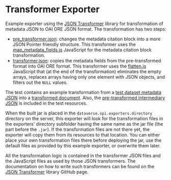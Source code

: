# Transformer Exporter

Example exporter using the [JSON Transformer](https://github.com/erykKul/json-transformer) library for transformation of metadata JSON to OAI ORE JSON format. The transformation has two steps:
- [pre_transformer.json](/transformer-example/src/main/resources/pre_transformer.json): changes the metadata citation block into a more JSON Pointer friendly structure. This transformer uses the [map_metadata_fields.js](/transformer-example/src/main/resources/js/map_metadata_fields.js) JavaScript for the metadata citation block transformation.
- [transformer.json](/transformer-example/src/main/resources/transformer.json): copies the metadata fields from the pre-transformed format into OAI ORE format. This transformer uses the [flatten.js](/transformer-example/src/main/resources/js/flatten.js) JavaScript that (at the end of the transformation) eliminates the empty arrays, replaces arrays having only one element with JSON objects, and filters out the `NULL` values.

The test contains an example transformation from a [test dataset metadata JSON](/transformer-example/src/test/resources/source.json) into a [transformed document](/transformer-example/src/test/resources/result.json). Also, the [pre-transformed intermediary JSON](/transformer-example/src/test/resources/pre_transformed.json) is included in the test resources.

When the built jar is placed in the `dataverse.spi.exporters.directory` directory on the server, this exporter will look for the transformation files in the exporters' directory subfolder having the same name as the jar file (the part before the `.jar`). If the transformation files are not there yet, the exporter will copy them from its resources to that location. You can either place your own transformation files there before deploying the jar, use the default files as provided by this example exporter, or overwrite them later.

All the transformation logic is contained in the transformer JSON files and the JavaScript files as used by those JSON transformers. The documentation on how to write such transformers can be found on the [JSON Transformer](https://github.com/erykKul/json-transformer?tab=readme-ov-file#json-transformer) library GitHub page.